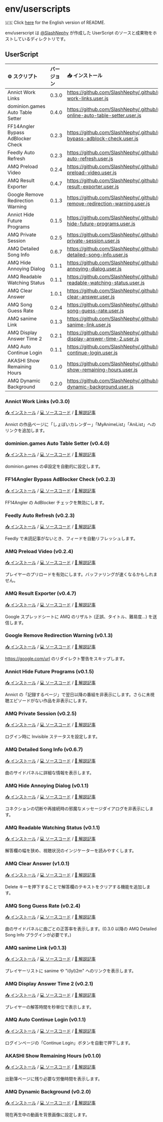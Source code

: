 # env/userscripts

🇺🇸 Click [here](https://github.com/SlashNephy/.github/blob/master/env/userscript/README.md) for the English version of README.

env/userscript は [@SlashNephy](https://github.com/SlashNephy) が作成した UserScript のソースと成果物をホストしているディレクトリです。

## UserScript

| ⚙ スクリプト                      | バージョン | 📥 インストール                                                                                                |
| :-------------------------------- | :--------- | :------------------------------------------------------------------------------------------------------------- |
| Annict Work Links                 | 0.3.0      | https://github.com/SlashNephy/.github/raw/master/env/userscript/dist/annict-work-links.user.js                 |
| dominion.games Auto Table Setter  | 0.4.0      | https://github.com/SlashNephy/.github/raw/master/env/userscript/dist/dominion-online-auto-table-setter.user.js |
| FF14Angler Bypass AdBlocker Check | 0.2.3      | https://github.com/SlashNephy/.github/raw/master/env/userscript/dist/ff14angler-bypass-adblock-check.user.js   |
| Feedly Auto Refresh               | 0.2.3      | https://github.com/SlashNephy/.github/raw/master/env/userscript/dist/feedly-auto-refresh.user.js               |
| AMQ Preload Video                 | 0.2.4      | https://github.com/SlashNephy/.github/raw/master/env/userscript/dist/amq-preload-video.user.js                 |
| AMQ Result Exporter               | 0.4.7      | https://github.com/SlashNephy/.github/raw/master/env/userscript/dist/amq-result-exporter.user.js               |
| Google Remove Redirection Warning | 0.1.3      | https://github.com/SlashNephy/.github/raw/master/env/userscript/dist/google-remove-redirection-warning.user.js |
| Annict Hide Future Programs       | 0.1.5      | https://github.com/SlashNephy/.github/raw/master/env/userscript/dist/annict-hide-future-programs.user.js       |
| AMQ Private Session               | 0.2.5      | https://github.com/SlashNephy/.github/raw/master/env/userscript/dist/amq-private-session.user.js               |
| AMQ Detailed Song Info            | 0.6.7      | https://github.com/SlashNephy/.github/raw/master/env/userscript/dist/amq-detailed-song-info.user.js            |
| AMQ Hide Annoying Dialog          | 0.1.1      | https://github.com/SlashNephy/.github/raw/master/env/userscript/dist/amq-hide-annoying-dialog.user.js          |
| AMQ Readable Watching Status      | 0.1.1      | https://github.com/SlashNephy/.github/raw/master/env/userscript/dist/amq-readable-watching-status.user.js      |
| AMQ Clear Answer                  | 1.0.1      | https://github.com/SlashNephy/.github/raw/master/env/userscript/dist/amq-clear-answer.user.js                  |
| AMQ Song Guess Rate               | 0.2.4      | https://github.com/SlashNephy/.github/raw/master/env/userscript/dist/amq-song-guess-rate.user.js               |
| AMQ sanime Link                   | 0.1.3      | https://github.com/SlashNephy/.github/raw/master/env/userscript/dist/amq-sanime-link.user.js                   |
| AMQ Display Answer Time 2         | 0.2.1      | https://github.com/SlashNephy/.github/raw/master/env/userscript/dist/amq-display-answer-time-2.user.js         |
| AMQ Auto Continue Login           | 0.1.1      | https://github.com/SlashNephy/.github/raw/master/env/userscript/dist/amq-auto-continue-login.user.js           |
| AKASHI Show Remaining Hours       | 0.1.0      | https://github.com/SlashNephy/.github/raw/master/env/userscript/dist/akashi-show-remaining-hours.user.js       |
| AMQ Dynamic Background            | 0.2.0      | https://github.com/SlashNephy/.github/raw/master/env/userscript/dist/amq-dynamic-background.user.js            |

### Annict Work Links (v0.3.0)

[📥 インストール](https://github.com/SlashNephy/.github/raw/master/env/userscript/dist/annict-work-links.user.js) / [💻 ソースコード](https://github.com/SlashNephy/.github/blob/master/env/userscript/src/annict-work-links.ts) / [📖 解説記事](https://scrapbox.io/slashnephy/Annict_%E3%81%AE%E4%BD%9C%E5%93%81%E3%83%9A%E3%83%BC%E3%82%B8%E3%81%AB%E5%90%84%E7%A8%AE%E3%82%B5%E3%82%A4%E3%83%88%E3%81%B8%E3%81%AE%E3%83%AA%E3%83%B3%E3%82%AF%E3%82%92%E8%A1%A8%E7%A4%BA%E3%81%99%E3%82%8B_UserScript)

Annict の作品ページに「しょぼいカレンダー」「MyAnimeList」「AniList」へのリンクを追加します。

### dominion.games Auto Table Setter (v0.4.0)

[📥 インストール](https://github.com/SlashNephy/.github/raw/master/env/userscript/dist/dominion-online-auto-table-setter.user.js) / [💻 ソースコード](https://github.com/SlashNephy/.github/blob/master/env/userscript/src/dominion-online-auto-table-setter.ts) / [📖 解説記事](https://scrapbox.io/slashnephy/Dominion_Online_%E3%81%AE%E5%8D%93%E3%82%92%E8%87%AA%E5%8B%95%E3%81%A7%E8%A8%AD%E5%AE%9A%E3%81%99%E3%82%8B_UserScript)

dominion.games の卓設定を自動的に設定します。

### FF14Angler Bypass AdBlocker Check (v0.2.3)

[📥 インストール](https://github.com/SlashNephy/.github/raw/master/env/userscript/dist/ff14angler-bypass-adblock-check.user.js) / [💻 ソースコード](https://github.com/SlashNephy/.github/blob/master/env/userscript/src/ff14angler-bypass-adblock-check.ts) / [📖 解説記事](https://scrapbox.io/slashnephy/%E7%8C%AB%E3%81%AF%E3%81%8A%E8%85%B9%E3%81%8C%E3%81%99%E3%81%84%E3%81%9F%E3%81%AE%E5%BA%83%E5%91%8A%E3%83%96%E3%83%AD%E3%83%83%E3%82%AF%E6%A4%9C%E7%9F%A5%E3%82%92%E5%9B%9E%E9%81%BF%E3%81%99%E3%82%8B_UserScript)

FF14Angler の AdBlocker チェックを無効にします。

### Feedly Auto Refresh (v0.2.3)

[📥 インストール](https://github.com/SlashNephy/.github/raw/master/env/userscript/dist/feedly-auto-refresh.user.js) / [💻 ソースコード](https://github.com/SlashNephy/.github/blob/master/env/userscript/src/feedly-auto-refresh.ts) / [📖 解説記事](https://scrapbox.io/slashnephy/Feedly_%E3%81%A7%E6%9C%AA%E8%AA%AD%E8%A8%98%E4%BA%8B%E3%81%8C%E3%81%AA%E3%81%84%E3%81%A8%E3%81%8D%E3%80%81%E3%83%95%E3%82%A3%E3%83%BC%E3%83%89%E3%82%92%E8%87%AA%E5%8B%95%E3%83%AA%E3%83%95%E3%83%AC%E3%83%83%E3%82%B7%E3%83%A5%E3%81%99%E3%82%8B_UserScript)

Feedly で未読記事がないとき、フィードを自動リフレッシュします。

### AMQ Preload Video (v0.2.4)

[📥 インストール](https://github.com/SlashNephy/.github/raw/master/env/userscript/dist/amq-preload-video.user.js) / [💻 ソースコード](https://github.com/SlashNephy/.github/blob/master/env/userscript/src/amq-preload-video.ts) / [📖 解説記事](https://scrapbox.io/slashnephy/AMQ_%E3%81%AE%E3%83%A1%E3%83%87%E3%82%A3%E3%82%A2%E3%82%92%E3%83%97%E3%83%AA%E3%83%AD%E3%83%BC%E3%83%89%E3%81%95%E3%81%9B%E3%82%8B_UserScript)

プレイヤーのプリロードを有効にします。バッファリングが速くなるかもしれません。

### AMQ Result Exporter (v0.4.7)

[📥 インストール](https://github.com/SlashNephy/.github/raw/master/env/userscript/dist/amq-result-exporter.user.js) / [💻 ソースコード](https://github.com/SlashNephy/.github/blob/master/env/userscript/src/amq-result-exporter.ts) / [📖 解説記事](https://scrapbox.io/slashnephy/AMQ_%E3%81%AE%E3%83%AA%E3%82%B6%E3%83%AB%E3%83%88%E3%82%92_Google_%E3%82%B9%E3%83%97%E3%83%AC%E3%83%83%E3%83%89%E3%82%B7%E3%83%BC%E3%83%88%E3%81%AB%E9%80%81%E4%BF%A1%E3%81%99%E3%82%8B_UserScript)

Google スプレッドシートに AMQ のリザルト (正誤、タイトル、難易度...) を送信します。

### Google Remove Redirection Warning (v0.1.3)

[📥 インストール](https://github.com/SlashNephy/.github/raw/master/env/userscript/dist/google-remove-redirection-warning.user.js) / [💻 ソースコード](https://github.com/SlashNephy/.github/blob/master/env/userscript/src/google-remove-redirection-warning.ts) / [📖 解説記事](https://scrapbox.io/slashnephy/Google_%E3%82%B9%E3%83%97%E3%83%AC%E3%83%83%E3%83%88%E3%82%B7%E3%83%BC%E3%83%88%E5%86%85%E3%81%AE%E3%83%AA%E3%83%B3%E3%82%AF%E3%82%92%E8%B8%8F%E3%82%93%E3%81%A0%E9%9A%9B%E3%81%AE%E3%83%AA%E3%83%80%E3%82%A4%E3%83%AC%E3%82%AF%E3%83%88%E8%AD%A6%E5%91%8A%E3%82%92%E3%82%B9%E3%82%AD%E3%83%83%E3%83%97%E3%81%99%E3%82%8B_UserScript)

https://google.com/url のリダイレクト警告をスキップします。

### Annict Hide Future Programs (v0.1.5)

[📥 インストール](https://github.com/SlashNephy/.github/raw/master/env/userscript/dist/annict-hide-future-programs.user.js) / [💻 ソースコード](https://github.com/SlashNephy/.github/blob/master/env/userscript/src/annict-hide-future-programs.ts) / [📖 解説記事](https://scrapbox.io/slashnephy/Annict_%E3%81%AE%E8%A8%98%E9%8C%B2%E3%83%9A%E3%83%BC%E3%82%B8%E3%81%A7%E6%9C%AA%E6%9D%A5%E3%81%AE%E6%94%BE%E9%80%81%E4%BA%88%E5%AE%9A%E3%82%92%E9%9D%9E%E8%A1%A8%E7%A4%BA%E3%81%AB%E3%81%99%E3%82%8B_UserScript)

Annict の「記録するページ」で翌日以降の番組を非表示にします。さらに未視聴エピソードがない作品を非表示にします。

### AMQ Private Session (v0.2.5)

[📥 インストール](https://github.com/SlashNephy/.github/raw/master/env/userscript/dist/amq-private-session.user.js) / [💻 ソースコード](https://github.com/SlashNephy/.github/blob/master/env/userscript/src/amq-private-session.ts) / [📖 解説記事](https://scrapbox.io/slashnephy/AMQ_%E3%81%AE%E3%83%AD%E3%82%B0%E3%82%A4%E3%83%B3%E7%8A%B6%E6%B3%81%E3%82%92%E9%9A%A0%E3%81%99_UserScript)

ログイン時に Invisible ステータスを設定します。

### AMQ Detailed Song Info (v0.6.7)

[📥 インストール](https://github.com/SlashNephy/.github/raw/master/env/userscript/dist/amq-detailed-song-info.user.js) / [💻 ソースコード](https://github.com/SlashNephy/.github/blob/master/env/userscript/src/amq-detailed-song-info.ts) / [📖 解説記事](https://scrapbox.io/slashnephy/AMQ_%E3%81%A7%E6%9B%B2%E3%81%AE%E3%82%B5%E3%82%A4%E3%83%89%E3%83%91%E3%83%8D%E3%83%AB%E3%81%AB%E8%A9%B3%E7%B4%B0%E6%83%85%E5%A0%B1%E3%82%92%E8%A1%A8%E7%A4%BA%E3%81%99%E3%82%8B_UserScript)

曲のサイドパネルに詳細な情報を表示します。

### AMQ Hide Annoying Dialog (v0.1.1)

[📥 インストール](https://github.com/SlashNephy/.github/raw/master/env/userscript/dist/amq-hide-annoying-dialog.user.js) / [💻 ソースコード](https://github.com/SlashNephy/.github/blob/master/env/userscript/src/amq-hide-annoying-dialog.ts) / [📖 解説記事](https://scrapbox.io/slashnephy/AMQ_%E3%81%A7%E9%82%AA%E9%AD%94%E3%81%AA%E3%83%A1%E3%83%83%E3%82%BB%E3%83%BC%E3%82%B8%E3%83%80%E3%82%A4%E3%82%A2%E3%83%AD%E3%82%B0%E3%82%92%E9%9D%9E%E8%A1%A8%E7%A4%BA%E3%81%AB%E3%81%99%E3%82%8B_UserScript)

コネクションの切断や再接続時の邪魔なメッセージダイアログを非表示にします。

### AMQ Readable Watching Status (v0.1.1)

[📥 インストール](https://github.com/SlashNephy/.github/raw/master/env/userscript/dist/amq-readable-watching-status.user.js) / [💻 ソースコード](https://github.com/SlashNephy/.github/blob/master/env/userscript/src/amq-readable-watching-status.ts) / [📖 解説記事](https://scrapbox.io/slashnephy/AMQ_%E3%81%A7%E9%82%AA%E9%AD%94%E3%81%AA%E3%83%A1%E3%83%83%E3%82%BB%E3%83%BC%E3%82%B8%E3%83%80%E3%82%A4%E3%82%A2%E3%83%AD%E3%82%B0%E3%82%92%E9%9D%9E%E8%A1%A8%E7%A4%BA%E3%81%AB%E3%81%99%E3%82%8B_UserScript)

解答欄の幅を狭め、視聴状況のインジケーターを読みやすくします。

### AMQ Clear Answer (v1.0.1)

[📥 インストール](https://github.com/SlashNephy/.github/raw/master/env/userscript/dist/amq-clear-answer.user.js) / [💻 ソースコード](https://github.com/SlashNephy/.github/blob/master/env/userscript/src/amq-clear-answer.ts) / [📖 解説記事]()

Delete キーを押下することで解答欄のテキストをクリアする機能を追加します。

### AMQ Song Guess Rate (v0.2.4)

[📥 インストール](https://github.com/SlashNephy/.github/raw/master/env/userscript/dist/amq-song-guess-rate.user.js) / [💻 ソースコード](https://github.com/SlashNephy/.github/blob/master/env/userscript/src/amq-song-guess-rate.ts) / [📖 解説記事](https://scrapbox.io/slashnephy/AMQ_%E3%81%A7%E6%9B%B2%E3%81%94%E3%81%A8%E3%81%AE%E6%AD%A3%E7%AD%94%E7%8E%87%E3%82%92%E8%A1%A8%E7%A4%BA%E3%81%99%E3%82%8B_UserScript)

曲のサイドパネルに曲ごとの正答率を表示します。(0.3.0 以降の AMQ Detailed Song Info プラグインが必要です。)

### AMQ sanime Link (v0.1.3)

[📥 インストール](https://github.com/SlashNephy/.github/raw/master/env/userscript/dist/amq-sanime-link.user.js) / [💻 ソースコード](https://github.com/SlashNephy/.github/blob/master/env/userscript/src/amq-sanime-link.ts) / [📖 解説記事](<https://scrapbox.io/slashnephy/AMQ_%E3%81%A7_sanime_%E3%82%84_i(lyl)2m_%E3%81%B8%E3%81%AE%E3%83%AA%E3%83%B3%E3%82%AF%E3%82%92%E8%A1%A8%E7%A4%BA%E3%81%99%E3%82%8B_UserScript>)

プレイヤーリストに sanime や "i(lyl)2m" へのリンクを表示します。

### AMQ Display Answer Time 2 (v0.2.1)

[📥 インストール](https://github.com/SlashNephy/.github/raw/master/env/userscript/dist/amq-display-answer-time-2.user.js) / [💻 ソースコード](https://github.com/SlashNephy/.github/blob/master/env/userscript/src/amq-display-answer-time-2.ts) / [📖 解説記事](https://scrapbox.io/slashnephy/AMQ_%E3%81%A7%E8%A7%A3%E7%AD%94%E6%99%82%E9%96%93%E3%82%92%E7%A7%92%E5%8D%98%E4%BD%8D%E3%81%A7%E8%A1%A8%E7%A4%BA%E3%81%99%E3%82%8B_UserScript)

プレイヤーの解答時間を秒単位で表示します。

### AMQ Auto Continue Login (v0.1.1)

[📥 インストール](https://github.com/SlashNephy/.github/raw/master/env/userscript/dist/amq-auto-continue-login.user.js) / [💻 ソースコード](https://github.com/SlashNephy/.github/blob/master/env/userscript/src/amq-auto-continue-login.ts) / [📖 解説記事](https://scrapbox.io/slashnephy/AMQ_%E3%81%A7%E8%87%AA%E5%8B%95%E3%81%A7_Continue_Login_%E3%83%9C%E3%82%BF%E3%83%B3%E3%82%92%E6%8A%BC%E3%81%99_UserScript)

ログインページの「Continue Login」ボタンを自動で押下します。

### AKASHI Show Remaining Hours (v0.1.0)

[📥 インストール](https://github.com/SlashNephy/.github/raw/master/env/userscript/dist/akashi-show-remaining-hours.user.js) / [💻 ソースコード](https://github.com/SlashNephy/.github/blob/master/env/userscript/src/akashi-show-remaining-hours.ts) / [📖 解説記事](https://scrapbox.io/slashnephy/AKASHI_%E3%81%AE%E6%AE%8B%E3%82%8A%E5%BF%85%E8%A6%81%E5%8A%B4%E5%83%8D%E6%99%82%E9%96%93%E3%82%92%E8%A1%A8%E7%A4%BA%E3%81%99%E3%82%8B_UserScript)

出勤簿ページに残り必要な労働時間を表示します。

### AMQ Dynamic Background (v0.2.0)

[📥 インストール](https://github.com/SlashNephy/.github/raw/master/env/userscript/dist/amq-dynamic-background.user.js) / [💻 ソースコード](https://github.com/SlashNephy/.github/blob/master/env/userscript/src/amq-dynamic-background.ts) / [📖 解説記事](https://scrapbox.io/slashnephy/AMQ_%E3%81%AE%E8%83%8C%E6%99%AF%E3%81%AB%E5%8B%95%E7%94%BB%E3%82%92%E6%B5%81%E3%81%99_UserScript)

現在再生中の動画を背景画像に設定します。
